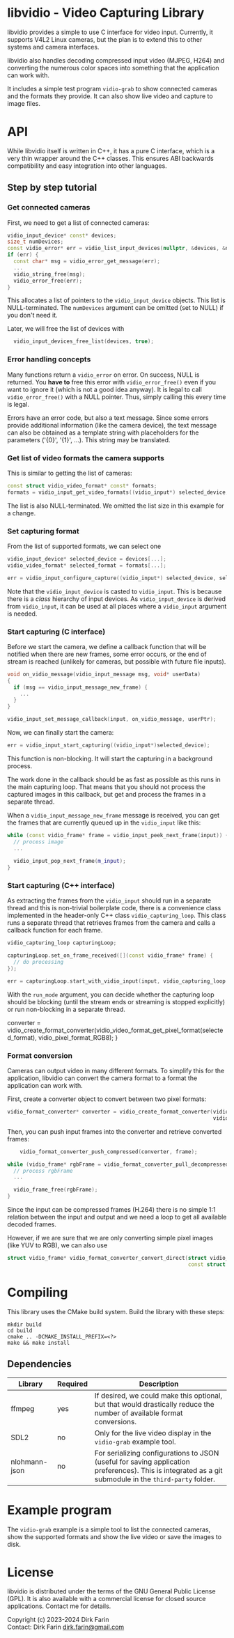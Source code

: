 # libvidio - Video Capturing Library

libvidio provides a simple to use C interface for video input.
Currently, it supports V4L2 Linux cameras, but the plan is to extend this to other systems and camera interfaces.

libvidio also handles decoding compressed input video (MJPEG, H264) and converting the numerous color spaces into
something that the application can work with.

It includes a simple test program `vidio-grab` to show connected cameras and the formats they provide.
It can also show live video and capture to image files.

# API

While libvidio itself is written in C++, it has a pure C interface, which is a very thin wrapper around the C++ classes.
This ensures ABI backwards compatibility and easy integration into other languages.

## Step by step tutorial

### Get connected cameras

First, we need to get a list of connected cameras:

````c++
vidio_input_device* const* devices;
size_t numDevices;
const vidio_error* err = vidio_list_input_devices(nullptr, &devices, &numDevices);
if (err) {
  const char* msg = vidio_error_get_message(err);
  ...
  vidio_string_free(msg);
  vidio_error_free(err);
}
````

This allocates a list of pointers to the `vidio_input_device` objects. This list is NULL-terminated.
The `numDevices` argument can be omitted (set to NULL) if you don't need it.

Later, we will free the list of devices with

````c++
  vidio_input_devices_free_list(devices, true);
````

### Error handling concepts

Many functions return a `vidio_error` on error. On success, NULL is returned.
You **have to** free this error with `vidio_error_free()` even if you want to ignore it (which is not a good idea anyway).
It is legal to call `vidio_error_free()` with a NULL pointer. Thus, simply calling this every time is legal.

Errors have an error code, but also a text message. Since some errors provide additional information (like the camera device),
the text message can also be obtained as a template string with placeholders for the parameters ('{0}', '{1}', ...).
This string may be translated.

### Get list of video formats the camera supports

This is similar to getting the list of cameras:

````c++
const struct vidio_video_format* const* formats;
formats = vidio_input_get_video_formats((vidio_input*) selected_device, nullptr);
````

The list is also NULL-terminated. We omitted the list size in this example for a change.

### Set capturing format

From the list of supported formats, we can select one

````c++
vidio_input_device* selected_device = devices[...];
vidio_video_format* selected_format = formats[...];

err = vidio_input_configure_capture((vidio_input*) selected_device, selected_format, nullptr, nullptr);
````

Note that the `vidio_input_device` is casted to `vidio_input`.
This is because there is a *class* hierarchy of input devices. As `vidio_input_device` is derived from `vidio_input`,
it can be used at all places where a `vidio_input` argument is needed.

### Start capturing (C interface)

Before we start the camera, we define a callback function that will be notified when there are new frames,
some error occurs, or the end of stream is reached (unlikely for cameras, but possible with future file inputs).

````c++
void on_vidio_message(vidio_input_message msg, void* userData)
{
  if (msg == vidio_input_message_new_frame) {
    ...
  }
}

vidio_input_set_message_callback(input, on_vidio_message, userPtr);
````

Now, we can finally start the camera:

````c++
err = vidio_input_start_capturing((vidio_input*)selected_device);
````

This function is non-blocking. It will start the capturing in a background process.

The work done in the callback should be as fast as possible as this runs in the main capturing loop.
That means that you should not process the captured images in this callback, but get and process the frames
in a separate thread.

When a `vidio_input_message_new_frame` message is received, you can get the frames that are currently queued up
in the `vidio_input` like this:

````c++
while (const vidio_frame* frame = vidio_input_peek_next_frame(input)) {
  // process image
  ...
  
  vidio_input_pop_next_frame(m_input);
}
````

### Start capturing (C++ interface)

As extracting the frames from the `vidio_input` should run in a separate thread and this is non-trivial boilerplate code,
there is a convenience class implemented in the header-only C++ class `vidio_capturing_loop`.
This class runs a separate thread that retrieves frames from the camera and calls a callback function for each frame.

````c++
vidio_capturing_loop capturingLoop;

capturingLoop.set_on_frame_received([](const vidio_frame* frame) {
  // do processing
});

err = capturingLoop.start_with_vidio_input(input, vidio_capturing_loop::run_mode::async);
````

With the `run_mode` argument, you can decide whether the capturing loop should be blocking (until the stream ends or
streaming is stopped explicitly) or run non-blocking in a separate thread.

converter = vidio_create_format_converter(vidio_video_format_get_pixel_format(selected_format),
vidio_pixel_format_RGB8);
}

### Format conversion

Cameras can output video in many different formats.
To simplify this for the application, libvidio can convert the camera format to a format the application can work with.

First, create a converter object to convert between two pixel formats:

````c++
vidio_format_converter* converter = vidio_create_format_converter(vidio_video_format_get_pixel_format(selected_format),
                                                                  vidio_pixel_format_RGB8);
````

Then, you can push input frames into the converter and retrieve converted frames:

````c++
    vidio_format_converter_push_compressed(converter, frame);

while (vidio_frame* rgbFrame = vidio_format_converter_pull_decompressed(converter)) {
  // process rgbFrame
  ...

  vidio_frame_free(rgbFrame);
}
````

Since the input can be compressed frames (H.264) there is no simple 1:1 relation between the input and output and
we need a loop to get all available decoded frames.

However, if we are sure that we are only converting simple pixel images (like YUV to RGB), we can also use

````c++
struct vidio_frame* vidio_format_converter_convert_direct(struct vidio_format_converter*,
                                                          const struct vidio_frame* input);
````

# Compiling

This library uses the CMake build system.
Build the library with these steps:

````shell
mkdir build
cd build
cmake .. -DCMAKE_INSTALL_PREFIX=<?>
make && make install
````

## Dependencies

| Library       | Required | Description                                                                                                                                            |
|---------------|----------|--------------------------------------------------------------------------------------------------------------------------------------------------------|
| ffmpeg        | yes      | If desired, we could make this optional, but that would drastically reduce the number of available format conversions.                                 |
| SDL2          | no       | Only for the live video display in the `vidio-grab` example tool.                                                                                      |
| nlohmann-json | no       | For serializing configurations to JSON (useful for saving application preferences). This is integrated as a git submodule in the `third-party` folder. |

# Example program

The `vidio-grab` example is a simple tool to list the connected cameras, show the supported formats
and show the live video or save the images to disk.

# License

libvidio is distributed under the terms of the GNU General Public License (GPL).
It is also available with a commercial license for closed source applications. Contact me for details.

Copyright (c) 2023-2024 Dirk Farin<br>
Contact: Dirk Farin <dirk.farin@gmail.com>
